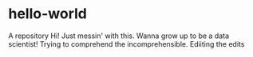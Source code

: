 # hello-world
A repository
Hi!  Just messin' with this.  Wanna grow up to be a data scientist! 
Trying to comprehend the incomprehensible.
Ediiting the edits
